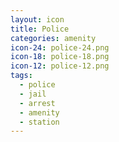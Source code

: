 ```yaml
---
layout: icon
title: Police
categories: amenity
icon-24: police-24.png
icon-18: police-18.png
icon-12: police-12.png
tags:
  - police
  - jail
  - arrest
  - amenity
  - station
---
```

